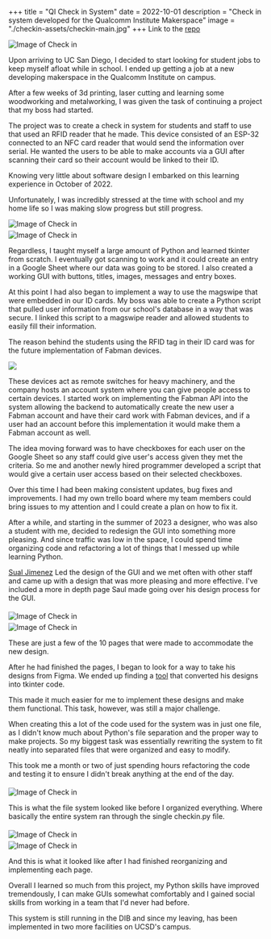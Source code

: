 +++
title = "QI Check in System"
date = 2022-10-01
description = "Check in system developed for the Qualcomm Institute Makerspace"
image = "./checkin-assets/checkin-main.jpg"
+++
Link to the [repo](https://github.com/UCSD-Makerspace/Check-In/tree/main)

<img src="/yo.jpg" alt="Image of Check in" style="display: block; margin-left:auto; margin-right:auto"> 

Upon arriving to UC San Diego, I decided to start looking for student jobs to keep myself 
afloat while in school. I ended up getting a job at a new developing makerspace in the Qualcomm
Institute on campus.

After a few weeks of 3d printing, laser cutting and learning some woodworking and metalworking, I 
was given the task of continuing a project that my boss had started.

The project was to create a check in system for students and staff to use that used an RFID reader that 
he made. This device consisted of an ESP-32 connected to an NFC card reader that would send the information
over serial. He wanted the users to be able to make accounts via a GUI after scanning their card so their 
account would be linked to their ID.

Knowing very little about software design I embarked on this learning experience in October of 2022.

Unfortunately, I was incredibly stressed at the time with school and my home life so I was making slow progress
but still progress.

<img src="/og-main-page.jpg" alt="Image of Check in" style="display: block; margin-left:auto; margin-right:auto"> 

<img src="/og-no-account.jpg" alt="Image of Check in" style="display: block; margin-left:auto; margin-right:auto; padding-top: 5px"> 

Regardless, I taught myself a large amount of Python and learned tkinter from scratch. I eventually
got scanning to work and it could create an entry in a Google Sheet where our data was going to be stored.
I also created a working GUI with buttons, titles, images, messages and entry boxes.

At this point I had also began to implement a way to use the magswipe that were embedded in our ID cards.
My boss was able to create a Python script that pulled user information from our school's database in a way
that was secure. I linked this script to a magswipe reader and allowed students to easily fill their information.

The reason behind the students using the RFID tag in their ID card was for the future implementation of Fabman devices.

![](/fabman.jpg)

These devices act as remote switches for heavy machinery, and the company hosts an account system where you can give people 
access to certain devices. I started work on implementing the Fabman API into the system allowing the backend to automatically
create the new user a Fabman account and have their card work with Fabman devices, and if a user had an account before this implementation
it would make them a Fabman account as well.

The idea moving forward was to have checkboxes for each user on the Google Sheet so any staff could give user's access given they met the
criteria. So me and another newly hired programmer developed a script that would give a certain user access based on their selected checkboxes.

Over this time I had been making consistent updates, bug fixes and improvements. I had my own trello board where my team members could bring issues
to my attention and I could create a plan on how to fix it.

After a while, and starting in the summer of 2023 a designer, who was also a student with me, decided to redesign the GUI into something more pleasing.
And since traffic was low in the space, I could spend time organizing code and refactoring a lot of things that I messed up while learning Python.

[Sual Jimenez](https://sauljimenez.com/qualcomm-makerspace-check-in-overcomplicated) 
Led the design of the GUI and we met often with other staff and came up with a design that was more pleasing and more effective.
I've included a more in depth page Saul made going over his design process for the GUI.

<img src="/new-main.jpg" alt="Image of Check in" style="display: block; margin-left:auto; margin-right:auto; padding-top: 5px"> 
<img src="/new-account.jpg" alt="Image of Check in" style="display: block; margin-left:auto; margin-right:auto; padding-top: 5px"> 

These are just a few of the 10 pages that were made to accommodate the new design.

After he had finished the pages, I began to look for a way to take his designs from Figma. We ended up 
finding a [tool](https://github.com/Axorax/tkforge) that converted his designs into tkinter code.

This made it much easier for me to implement these designs and make them functional. This task, however, was
still a major challenge.

When creating this a lot of the code used for the system was in just one file, as I didn't know much about
Python's file separation and the proper way to make projects. So my biggest task was essentially 
rewriting the system to fit neatly into separated files that were organized and easy to modify.

This took me a month or two of just spending hours refactoring the code and testing it to ensure I didn't break anything
at the end of the day.


<img src="/og-github.jpg" alt="Image of Check in" style="display: block; margin-left:auto; margin-right:auto; padding-top: 5px"> 

This is what the file system looked like before I organized everything. Where basically the entire system ran
through the single checkin.py file.

<img src="/new-github-main.jpg" alt="Image of Check in" style="display: block; margin-left:auto; margin-right:auto; padding-top: 5px"> 
<img src="/new-github-src.png" alt="Image of Check in" style="display: block; margin-left:auto; margin-right:auto; padding-top: 5px"> 

And this is what it looked like after I had finished reorganizing and implementing each page.

Overall I learned so much from this project, my Python skills have improved tremendously, I can make GUIs
somewhat comfortably and I gained social skills from working in a team that I'd never had before.

This system is still running in the DIB and since my leaving, has been implemented in two more facilities
on UCSD's campus.
